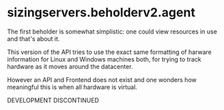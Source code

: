# sizingservers.beholderv2.agent
The first beholder is somewhat simplistic: one could view resources in use and that's about it. 

This version of the API tries to use the exact same formatting of harware information for Linux and Windows machines both, for trying to track hardware as it moves around the datacenter.

However an API and Frontend does not exist and one wonders how meaningful this is when all hardware is virtual.

DEVELOPMENT DISCONTINUED
